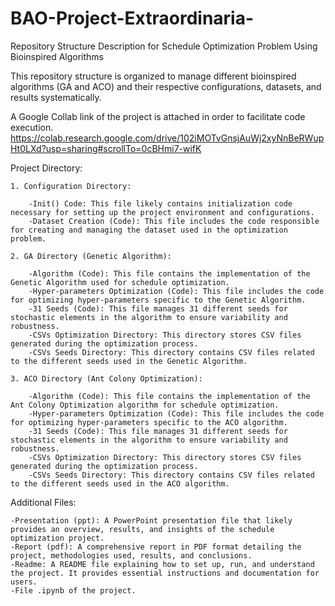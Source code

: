 # BAO-Project-Extraordinaria-
Repository Structure Description for Schedule Optimization Problem Using Bioinspired Algorithms

This repository structure is organized to manage different bioinspired algorithms (GA and ACO) and their respective configurations, datasets, and results systematically.

A Google Collab link of the project is attached in order to facilitate code execution.
https://colab.research.google.com/drive/102iMOTvGnsjAuWj2xyNnBeRWupHt0LXd?usp=sharing#scrollTo=0cBHmi7-wifK

Project Directory:

    1. Configuration Directory:

        -Init() Code: This file likely contains initialization code necessary for setting up the project environment and configurations.
        -Dataset Creation (Code): This file includes the code responsible for creating and managing the dataset used in the optimization problem.

    2. GA Directory (Genetic Algorithm):

        -Algorithm (Code): This file contains the implementation of the Genetic Algorithm used for schedule optimization.
        -Hyper-parameters Optimization (Code): This file includes the code for optimizing hyper-parameters specific to the Genetic Algorithm.
        -31 Seeds (Code): This file manages 31 different seeds for stochastic elements in the algorithm to ensure variability and robustness.
        -CSVs Optimization Directory: This directory stores CSV files generated during the optimization process.
        -CSVs Seeds Directory: This directory contains CSV files related to the different seeds used in the Genetic Algorithm.

    3. ACO Directory (Ant Colony Optimization):

        -Algorithm (Code): This file contains the implementation of the Ant Colony Optimization algorithm for schedule optimization.
        -Hyper-parameters Optimization (Code): This file includes the code for optimizing hyper-parameters specific to the ACO algorithm.
        -31 Seeds (Code): This file manages 31 different seeds for stochastic elements in the algorithm to ensure variability and robustness.
        -CSVs Optimization Directory: This directory stores CSV files generated during the optimization process.
        -CSVs Seeds Directory: This directory contains CSV files related to the different seeds used in the ACO algorithm.

Additional Files:

    -Presentation (ppt): A PowerPoint presentation file that likely provides an overview, results, and insights of the schedule optimization project.
    -Report (pdf): A comprehensive report in PDF format detailing the project, methodologies used, results, and conclusions.
    -Readme: A README file explaining how to set up, run, and understand the project. It provides essential instructions and documentation for users.
    -File .ipynb of the project.
